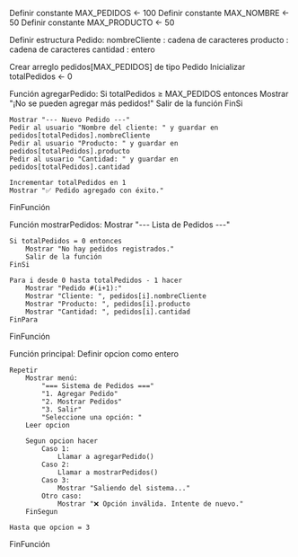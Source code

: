 Definir constante MAX_PEDIDOS ← 100
Definir constante MAX_NOMBRE ← 50
Definir constante MAX_PRODUCTO ← 50

Definir estructura Pedido:
    nombreCliente : cadena de caracteres
    producto : cadena de caracteres
    cantidad : entero

Crear arreglo pedidos[MAX_PEDIDOS] de tipo Pedido
Inicializar totalPedidos ← 0

Función agregarPedido:
    Si totalPedidos ≥ MAX_PEDIDOS entonces
        Mostrar "¡No se pueden agregar más pedidos!"
        Salir de la función
    FinSi

    Mostrar "--- Nuevo Pedido ---"
    Pedir al usuario "Nombre del cliente: " y guardar en pedidos[totalPedidos].nombreCliente
    Pedir al usuario "Producto: " y guardar en pedidos[totalPedidos].producto
    Pedir al usuario "Cantidad: " y guardar en pedidos[totalPedidos].cantidad

    Incrementar totalPedidos en 1
    Mostrar "✅ Pedido agregado con éxito."

FinFunción

Función mostrarPedidos:
    Mostrar "--- Lista de Pedidos ---"

    Si totalPedidos = 0 entonces
        Mostrar "No hay pedidos registrados."
        Salir de la función
    FinSi

    Para i desde 0 hasta totalPedidos - 1 hacer
        Mostrar "Pedido #(i+1):"
        Mostrar "Cliente: ", pedidos[i].nombreCliente
        Mostrar "Producto: ", pedidos[i].producto
        Mostrar "Cantidad: ", pedidos[i].cantidad
    FinPara

FinFunción

Función principal:
    Definir opcion como entero

    Repetir
        Mostrar menú:
            "=== Sistema de Pedidos ==="
            "1. Agregar Pedido"
            "2. Mostrar Pedidos"
            "3. Salir"
            "Seleccione una opción: "
        Leer opcion

        Segun opcion hacer
            Caso 1:
                Llamar a agregarPedido()
            Caso 2:
                Llamar a mostrarPedidos()
            Caso 3:
                Mostrar "Saliendo del sistema..."
            Otro caso:
                Mostrar "❌ Opción inválida. Intente de nuevo."
        FinSegun

    Hasta que opcion = 3

FinFunción
